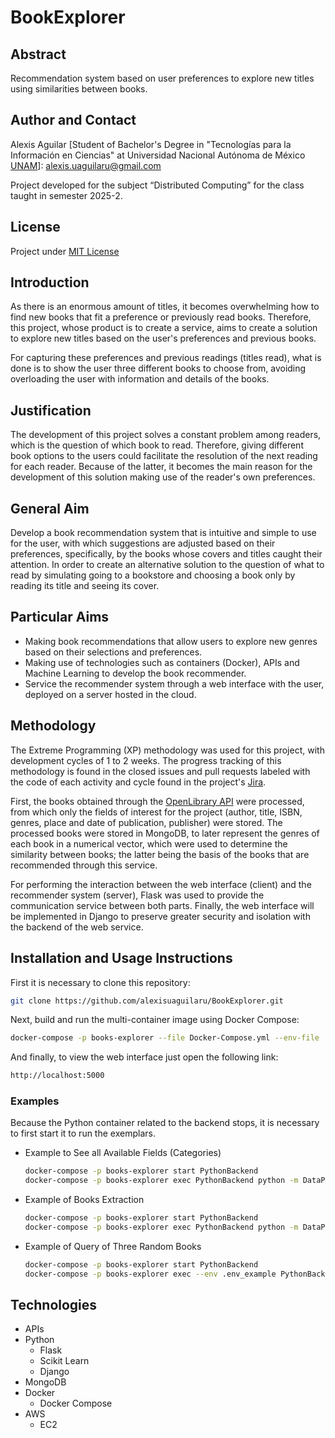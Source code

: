 # BookExplorer

## Abstract
Recommendation system based on user preferences to explore new titles using similarities between books.

## Author and Contact
Alexis Aguilar [Student of Bachelor's Degree in "Tecnologías para la Información en Ciencias" at Universidad Nacional Autónoma de México [UNAM](https://www.unam.mx/)]: alexis.uaguilaru@gmail.com

Project developed for the subject “Distributed Computing” for the class taught in semester 2025-2.

## License
Project under [MIT License](LICENSE)

## Introduction
As there is an enormous amount of titles, it becomes overwhelming how to find new books that fit a preference or previously read books. Therefore, this project, whose product is to create a service, aims to create a solution to explore new titles based on the user's preferences and previous books.

For capturing these preferences and previous readings (titles read), what is done is to show the user three different books to choose from, avoiding overloading the user with information and details of the books.

## Justification
The development of this project solves a constant problem among readers, which is the question of which book to read. Therefore, giving different book options to the users could facilitate the resolution of the next reading for each reader. Because of the latter, it becomes the main reason for the development of this solution making use of the reader's own preferences.

## General Aim
Develop a book recommendation system that is intuitive and simple to use for the user, with which suggestions are adjusted based on their preferences, specifically, by the books whose covers and titles caught their attention. In order to create an alternative solution to the question of what to read by simulating going to a bookstore and choosing a book only by reading its title and seeing its cover.

## Particular Aims
- Making book recommendations that allow users to explore new genres based on their selections and preferences.
- Making use of technologies such as containers (Docker), APIs and Machine Learning to develop the book recommender.
- Service the recommender system through a web interface with the user, deployed on a server hosted in the cloud.

## Methodology
The Extreme Programming (XP) methodology was used for this project, with development cycles of 1 to 2 weeks. The progress tracking of this methodology is found in the closed issues and pull requests labeled with the code of each activity and cycle found in the project's [Jira]().

First, the books obtained through the [OpenLibrary API](https://openlibrary.org) were processed, from which only the fields of interest for the project (author, title, ISBN, genres, place and date of publication, publisher) were stored. The processed books were stored in MongoDB, to later represent the genres of each book in a numerical vector, which were used to determine the similarity between books; the latter being the basis of the books that are recommended through this service.

For performing the interaction between the web interface (client) and the recommender system (server), Flask was used to provide the communication service between both parts. Finally, the web interface will be implemented in Django to preserve greater security and isolation with the backend of the web service.

## Installation and Usage Instructions
First it is necessary to clone this repository:
```bash
git clone https://github.com/alexisuaguilaru/BookExplorer.git
```
Next, build and run the multi-container image using Docker Compose:
```bash
docker-compose -p books-explorer --file Docker-Compose.yml --env-file .env_example up -d --build
```
And finally, to view the web interface just open the following link:
```bash
http://localhost:5000
```
### Examples
Because the Python container related to the backend stops, it is necessary to first start it to run the exemplars.
* Example to See all Available Fields (Categories)
    ```bash
    docker-compose -p books-explorer start PythonBackend
    docker-compose -p books-explorer exec PythonBackend python -m DataProcessing.Examples.Example_RequestAllFields
    ```

* Example of Books Extraction
    ```bash
    docker-compose -p books-explorer start PythonBackend
    docker-compose -p books-explorer exec PythonBackend python -m DataProcessing.Examples.Example_BooksExtraction
    ```

* Example of Query of Three Random Books
    ```bash
    docker-compose -p books-explorer start PythonBackend
    docker-compose -p books-explorer exec --env .env_example PythonBackend python DataProcessing/Examples/Example_Random3Books.py
    ```

## Technologies
* APIs
* Python
  * Flask
  * Scikit Learn
  * Django
* MongoDB
* Docker
  * Docker Compose
* AWS
  * EC2